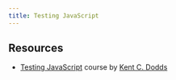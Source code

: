 ```yaml
---
title: Testing JavaScript
---
```


## Resources

- [Testing JavaScript](https://testingjavascript.com/) course by [Kent C. Dodds](https://kentcdodds.com/)

